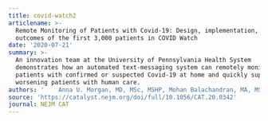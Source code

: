 ```yaml
---
title: covid-watch2
articlename: >-
  Remote Monitoring of Patients with Covid-19: Design, implementation, and
  outcomes of the first 3,000 patients in COVID Watch
date: '2020-07-21'
summary: >-
  An innovation team at the University of Pennsylvania Health System
  demonstrates how an automated text-messaging system can remotely monitor
  patients with confirmed or suspected Covid-19 at home and quickly support
  worsening patients with human care.
authors: '    Anna U. Morgan, MD, MSc, MSHP, Mohan Balachandran, MA, MS, David Do, MD, Doreen Lam, BA, Andrew Parambath, BA, MEd, Krisda H. Chaiyachati, MD, MPH, MSHP, Nancy M. Bonalumi, DNP, RN, CEN, FAEN, Susan C. Day, MD, MPH, Kathleen C. Lee, MD & David A. Asch, MD, MBA'
source: 'https://catalyst.nejm.org/doi/full/10.1056/CAT.20.0342'
journal: NEJM CAT
---
```


